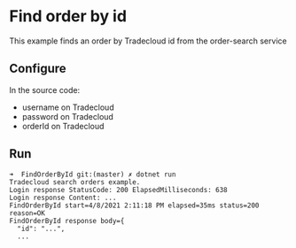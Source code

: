 # Find order by id

This example finds an order by Tradecloud id from the order-search service

## Configure

In the source code:

- username on Tradecloud
- password on Tradecloud
- orderId on Tradecloud

## Run

``` shell
➜  FindOrderById git:(master) ✗ dotnet run      
Tradecloud search orders example.
Login response StatusCode: 200 ElapsedMilliseconds: 638
Login response Content: ...
FindOrderById start=4/8/2021 2:11:18 PM elapsed=35ms status=200 reason=OK
FindOrderById response body={
  "id": "...",
  ...
```
